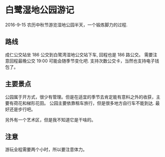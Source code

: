 # 白鹭湿地公园游记
2016-9-15 农历中秋节游览湿地公园半天，一个锻炼脚力的过程.

## 路线
成仁公交站坐 186 公交到白鹭湾湿地公交站下车, 回程也是 186 路公交。 需要注意回程最晚公交 19:00 可能会随季节变化吧.
支持次数公交卡，当然也支持电子钱包了。

## 主要景点
公园属于开方式，很少有管理。但是在适宜的季节去肯定能有意料之外的收获，主要有荷花和梯形花田。 公园主要依靠租车旅行，但是很多地方自行车不能到达. 最好还是步行吧。

另外有一个艺术区，但是我不知道它是干啥的。

## 注意
游玩全程需要两个小时，所以要注意体力。

